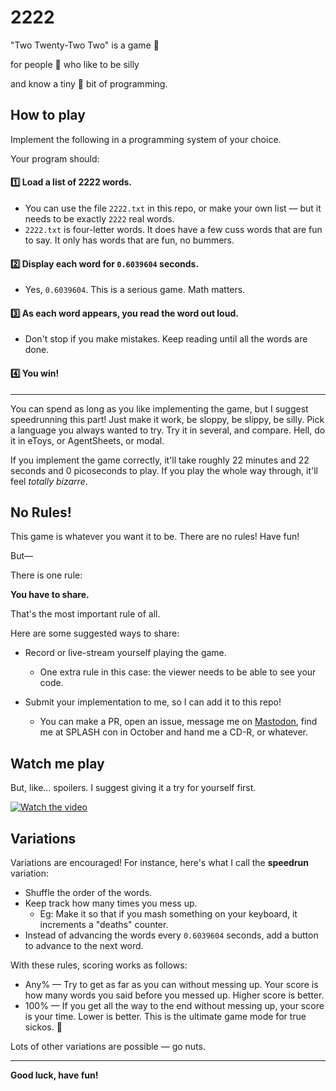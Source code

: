 # 2222

"Two Twenty-Two Two" is a game 🎲

for people 🫣 who like to be silly

and know a tiny 🤏 bit of programming.

## How to play

Implement the following in a programming system of your choice.

Your program should:

#### 1️⃣ Load a list of 2222 words.

* You can use the file `2222.txt` in this repo, or make your own list — but it needs to be exactly `2222` real words.
* `2222.txt` is four-letter words. It does have a few cuss words that are fun to say. It only has words that are fun, no bummers.

#### 2️⃣ Display each word for `0.6039604` seconds.

* Yes, `0.6039604`. This is a serious game. Math matters.

#### 3️⃣ As each word appears, you read the word out loud.

* Don't stop if you make mistakes. Keep reading until all the words are done.

#### 4️⃣ You win!

---

You can spend as long as you like implementing the game, but I suggest speedrunning this part! Just make it work, be sloppy, be slippy, be silly. Pick a language you always wanted to try. Try it in several, and compare. Hell, do it in eToys, or AgentSheets, or modal.

If you implement the game correctly, it'll take roughly 22 minutes and 22 seconds and 0 picoseconds to play. If you play the whole way through, it'll feel _totally bizarre_.

## No Rules!

This game is whatever you want it to be. There are no rules! Have fun!

But—

There is one rule:

**You have to share.**

That's the most important rule of all.

Here are some suggested ways to share:

* Record or live-stream yourself playing the game.
  * One extra rule in this case: the viewer needs to be able to see your code.

* Submit your implementation to me, so I can add it to this repo!
  * You can make a PR, open an issue, message me on [Mastodon](https://mastodon.social/@spiralganglion), find me at SPLASH con in October and hand me a CD-R, or whatever.

## Watch me play

But, like… spoilers. I suggest giving it a try for yourself first.

[![Watch the video](https://img.youtube.com/vi/ZstE5y6nKSU/sddefault.jpg)](https://www.youtube.com/watch?v=ZstE5y6nKSU)

## Variations

Variations are encouraged! For instance, here's what I call the **speedrun** variation:

* Shuffle the order of the words.
* Keep track how many times you mess up.
  * Eg: Make it so that if you mash something on your keyboard, it increments a "deaths" counter.
* Instead of advancing the words every `0.6039604` seconds, add a button to advance to the next word.

With these rules, scoring works as follows:

* Any% — Try to get as far as you can without messing up. Your score is how many words you said before you messed up. Higher score is better.
* 100% — If you get all the way to the end without messing up, your score is your time. Lower is better. This is the ultimate game mode for true sickos. 💚

Lots of other variations are possible — go nuts.

---

**Good luck, have fun!**
